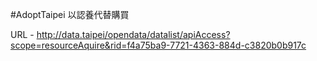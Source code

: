 #AdoptTaipei
以認養代替購買


URL -
http://data.taipei/opendata/datalist/apiAccess?scope=resourceAquire&rid=f4a75ba9-7721-4363-884d-c3820b0b917c